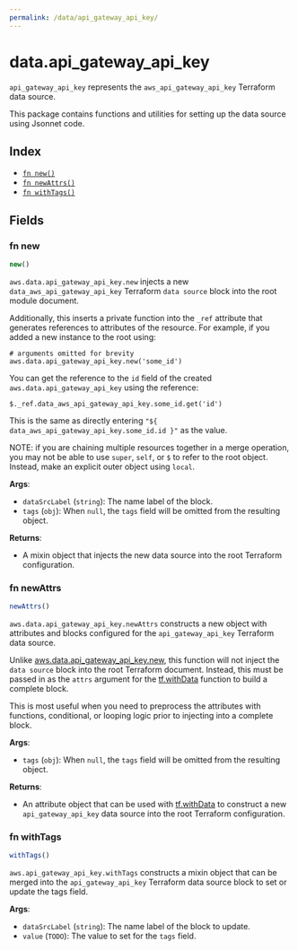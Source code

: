 ```yaml
---
permalink: /data/api_gateway_api_key/
---
```


# data.api_gateway_api_key

`api_gateway_api_key` represents the `aws_api_gateway_api_key` Terraform data source.



This package contains functions and utilities for setting up the data source using Jsonnet code.


## Index

* [`fn new()`](#fn-new)
* [`fn newAttrs()`](#fn-newattrs)
* [`fn withTags()`](#fn-withtags)

## Fields

### fn new

```ts
new()
```


`aws.data.api_gateway_api_key.new` injects a new `data_aws_api_gateway_api_key` Terraform `data source`
block into the root module document.

Additionally, this inserts a private function into the `_ref` attribute that generates references to attributes of the
resource. For example, if you added a new instance to the root using:

    # arguments omitted for brevity
    aws.data.api_gateway_api_key.new('some_id')

You can get the reference to the `id` field of the created `aws.data.api_gateway_api_key` using the reference:

    $._ref.data_aws_api_gateway_api_key.some_id.get('id')

This is the same as directly entering `"${ data_aws_api_gateway_api_key.some_id.id }"` as the value.

NOTE: if you are chaining multiple resources together in a merge operation, you may not be able to use `super`, `self`,
or `$` to refer to the root object. Instead, make an explicit outer object using `local`.

**Args**:
  - `dataSrcLabel` (`string`): The name label of the block.
  - `tags` (`obj`):  When `null`, the `tags` field will be omitted from the resulting object.

**Returns**:
- A mixin object that injects the new data source into the root Terraform configuration.


### fn newAttrs

```ts
newAttrs()
```


`aws.data.api_gateway_api_key.newAttrs` constructs a new object with attributes and blocks configured for the `api_gateway_api_key`
Terraform data source.

Unlike [aws.data.api_gateway_api_key.new](#fn-apigatewayapikeynew), this function will not inject the `data source`
block into the root Terraform document. Instead, this must be passed in as the `attrs` argument for the
[tf.withData](https://github.com/tf-libsonnet/core/tree/main/docs#fn-withdata) function to build a complete block.

This is most useful when you need to preprocess the attributes with functions, conditional, or looping logic prior to
injecting into a complete block.

**Args**:
  - `tags` (`obj`):  When `null`, the `tags` field will be omitted from the resulting object.

**Returns**:
  - An attribute object that can be used with [tf.withData](https://github.com/tf-libsonnet/core/tree/main/docs#fn-withdata) to construct a new `api_gateway_api_key` data source into the root Terraform configuration.


### fn withTags

```ts
withTags()
```

`aws.api_gateway_api_key.withTags` constructs a mixin object that can be merged into the `api_gateway_api_key`
Terraform data source block to set or update the tags field.



**Args**:
  - `dataSrcLabel` (`string`): The name label of the block to update.
  - `value` (`TODO`): The value to set for the `tags` field.
